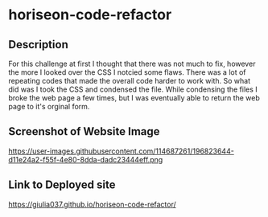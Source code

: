 # horiseon-code-refactor

## Description

For this challenge at first I thought that there was not much to fix, however the more I looked over the CSS I notcied some flaws. There was a lot of repeating codes that made the overall code harder to work with. So what did was I took the CSS and condensed the file. 
While condensing the files I broke the web page a few times, but I was eventually able to return the web page to it's orginal form. 

## Screenshot of Website Image

https://user-images.githubusercontent.com/114687261/196823644-d11e24a2-f55f-4e80-8dda-dadc23444eff.png

## Link to Deployed site

https://giulia037.github.io/horiseon-code-refactor/